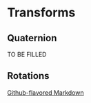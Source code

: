# Transforms

## Quaternion
TO BE FILLED

## Rotations
[Github-flavored Markdown](https://guides.github.com/features/mastering-markdown/)


